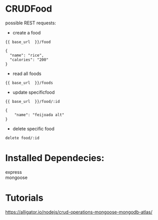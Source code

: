 # CRUDFood

possible REST requests:

* create a food
```
{{ base_url  }}/food

{
  "name": "rice",
  "calories": "200"
} 
```

* read all foods
```
{{ base_url  }}/foods
```

* update specificfood
```
{{ base_url  }}/food/:id

{
	"name": "feijoada alt"
}
```

* delete specific food 
```
delete food/:id
```

# Installed Dependecies:
express <br/>
mongoose  

# Tutorials

https://alligator.io/nodejs/crud-operations-mongoose-mongodb-atlas/
